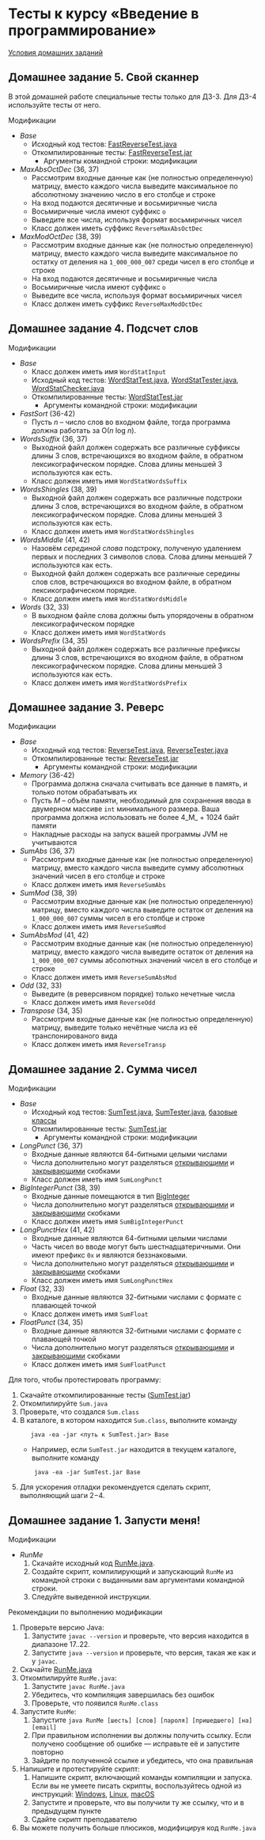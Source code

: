 # Тесты к курсу «Введение в программирование»

[Условия домашних заданий](https://www.kgeorgiy.info/courses/prog-intro/homeworks.html)


## Домашнее задание 5. Свой сканнер

В этой домашней работе специальные тесты только для ДЗ-3.
Для ДЗ-4 используйте тесты от него.

Модификации
 * *Base*
    * Исходный код тестов: [FastReverseTest.java](java/reverse/FastReverseTest.java)
    * Откомпилированные тесты: [FastReverseTest.jar](artifacts/FastReverseTest.jar)
        * Аргументы командной строки: модификации
 * *MaxAbsOctDec* (36, 37)
    * Рассмотрим входные данные как (не полностью определенную) матрицу,
      вместо каждого числа выведите максимальное по абсолютному значению число
      в его столбце и строке
    * На вход подаются десятичные и восьмиричные числа
    * Восьмиричные числа имеют суффикс `o`
    * Выведите все числа, используя формат восьмиричных чисел
    * Класс должен иметь суффикс `ReverseMaxAbsOctDec`
 * *MaxModOctDec* (38, 39)
    * Рассмотрим входные данные как (не полностью определенную) матрицу,
      вместо каждого числа выведите максимальное по остатку от деления на `1_000_000_007`
      среди чисел в его столбце и строке
    * На вход подаются десятичные и восьмиричные числа
    * Восьмиричные числа имеют суффикс `o`
    * Выведите все числа, используя формат восьмиричных чисел
    * Класс должен иметь суффикс `ReverseMaxModOctDec`


## Домашнее задание 4. Подсчет слов

Модификации
 * *Base*
    * Класс должен иметь имя `WordStatInput`
    * Исходный код тестов:
        [WordStatTest.java](java/wordStat/WordStatTest.java),
        [WordStatTester.java](java/wordStat/WordStatTester.java),
        [WordStatChecker.java](java/wordStat/WordStatChecker.java)
    * Откомпилированные тесты: [WordStatTest.jar](artifacts/WordStatTest.jar)
        * Аргументы командной строки: модификации
 * *FastSort* (36-42)
    * Пусть _n_ – число слов во входном файле,
      тогда программа должна работать за O(_n_ log _n_).
 * *WordsSuffix* (36, 37)
    * Выходной файл должен содержать все различные суффиксы длины 3
      слов, встречающихся во входном файле,
      в обратном лексикографическом порядке.
      Слова длины меньшей 3 используются как есть.
    * Класс должен иметь имя `WordStatWordsSuffix`
 * *WordsShingles* (38, 39)
    * Выходной файл должен содержать все различные подстроки длины 3
      слов, встречающихся во входном файле,
      в обратном лексикографическом порядке.
      Слова длины меньшей 3 используются как есть.
    * Класс должен иметь имя `WordStatWordsShingles`
 * *WordsMiddle* (41, 42)
    * Назовём _серединой слова_ подстроку, полученую удалением
      первых и последних 3 символов слова.
      Слова длины меньшей 7 используются как есть.
    * Выходной файл должен содержать все различные середины слов
      слов, встречающихся во входном файле,
      в обратном лексикографическом порядке.
    * Класс должен иметь имя `WordStatWordsMiddle`
 * *Words* (32, 33)
    * В выходном файле слова должны быть упорядочены
      в обратном лексикографическом порядке
    * Класс должен иметь имя `WordStatWords`
 * *WordsPrefix* (34, 35)
    * Выходной файл должен содержать все различные префиксы длины 3
      слов, встречающихся во входном файле,
      в обратном лексикографическом порядке.
      Слова длины меньшей 3 используются как есть.
    * Класс должен иметь имя `WordStatWordsPrefix`


## Домашнее задание 3. Реверс

Модификации
 * *Base*
    * Исходный код тестов:
        [ReverseTest.java](java/reverse/ReverseTest.java),
        [ReverseTester.java](java/reverse/ReverseTester.java)
    * Откомпилированные тесты: [ReverseTest.jar](artifacts/ReverseTest.jar)
        * Аргументы командной строки: модификации
 * *Memory* (36-42)
    * Программа должна сначала считывать все данные в память,
      и только потом обрабатывать их
    * Пусть _M_ – объём памяти, необходимый для сохранения ввода
      в двумерном массиве `int` минимального размера.
      Ваша программа должна использовать не более 4_M_ + 1024 байт памяти
    * Накладные расходы на запуск вашей программы JVM не учитываются
 * *SumAbs* (36, 37)
    * Рассмотрим входные данные как (не полностью определенную) матрицу,
      вместо каждого числа выведите сумму абсолютных значений чисел
      в его столбце и строке
    * Класс должен иметь имя `ReverseSumAbs`
 * *SumMod* (38, 39)
    * Рассмотрим входные данные как (не полностью определенную) матрицу,
      вместо каждого числа выведите остаток от деления на `1_000_000_007` суммы чисел
      в его столбце и строке
    * Класс должен иметь имя `ReverseSumMod`
 * *SumAbsMod* (41, 42)
    * Рассмотрим входные данные как (не полностью определенную) матрицу,
      вместо каждого числа выведите остаток от деления на `1_000_000_007` суммы абсолютных значений чисел
      в его столбце и строке
    * Класс должен иметь имя `ReverseSumAbsMod`
 * *Odd* (32, 33)
    * Выведите (в реверсивном порядке) только нечетные числа
    * Класс должен иметь имя `ReverseOdd`
 * *Transpose* (34, 35)
    * Рассмотрим входные данные как (не полностью определенную) матрицу,
      выведите только нечётные числа из её транспонированого вида
    * Класс должен иметь имя `ReverseTransp`


## Домашнее задание 2. Сумма чисел

Модификации
 * *Base*
    * Исходный код тестов:
        [SumTest.java](java/sum/SumTest.java),
        [SumTester.java](java/sum/SumTester.java),
        [базовые классы](java/base/)
    * Откомпилированные тесты: [SumTest.jar](artifacts/SumTest.jar)
        * Аргументы командной строки: модификации
 * *LongPunct* (36, 37)
    * Входные данные являются 64-битными целыми числами
    * Числа дополнительно могут разделяться 
      [открывающими](https://docs.oracle.com/en/java/javase/17/docs/api/java.base/java/lang/Character.html#START_PUNCTUATION)
      и [закрывающими](https://docs.oracle.com/en/java/javase/17/docs/api/java.base/java/lang/Character.html#END_PUNCTUATION)
      скобками
    * Класс должен иметь имя `SumLongPunct`
 * *BigIntegerPunct* (38, 39)
    * Входные данные помещаются в тип [BigInteger](https://docs.oracle.com/en/java/javase/17/docs/api/java.base/java/math/BigInteger.html)
    * Числа дополнительно могут разделяться 
      [открывающими](https://docs.oracle.com/en/java/javase/17/docs/api/java.base/java/lang/Character.html#START_PUNCTUATION)
      и [закрывающими](https://docs.oracle.com/en/java/javase/17/docs/api/java.base/java/lang/Character.html#END_PUNCTUATION)
      скобками
    * Класс должен иметь имя `SumBigIntegerPunct`
 * *LongPunctHex* (41, 42)
    * Входные данные являются 64-битными целыми числами
    * Часть чисел во вводе могут быть шестнадцатеричными.
      Они имеют префикс `0x` и являются беззнаковыми.
    * Числа дополнительно могут разделяться 
      [открывающими](https://docs.oracle.com/en/java/javase/17/docs/api/java.base/java/lang/Character.html#START_PUNCTUATION)
      и [закрывающими](https://docs.oracle.com/en/java/javase/17/docs/api/java.base/java/lang/Character.html#END_PUNCTUATION)
      скобками
    * Класс должен иметь имя `SumLongPunctHex`
 * *Float* (32, 33)
    * Входные данные являются 32-битными числами с формате с плавающей точкой
    * Класс должен иметь имя `SumFloat`
 * *FloatPunct* (34, 35)
    * Входные данные являются 32-битными числами с формате с плавающей точкой
    * Числа дополнительно могут разделяться 
      [открывающими](https://docs.oracle.com/en/java/javase/17/docs/api/java.base/java/lang/Character.html#START_PUNCTUATION)
      и [закрывающими](https://docs.oracle.com/en/java/javase/17/docs/api/java.base/java/lang/Character.html#END_PUNCTUATION)
      скобками
    * Класс должен иметь имя `SumFloatPunct`


Для того, чтобы протестировать программу:

 1. Скачайте откомпилированные тесты ([SumTest.jar](artifacts/SumTest.jar))
 1. Откомпилируйте `Sum.java`
 1. Проверьте, что создался `Sum.class`
 1. В каталоге, в котором находится `Sum.class`, выполните команду
    ```
       java -ea -jar <путь к SumTest.jar> Base
    ```
    * Например, если `SumTest.jar` находится в текущем каталоге, выполните команду
    ```
        java -ea -jar SumTest.jar Base
    ```
 1. Для ускорения отладки рекомендуется сделать скрипт, выполняющий шаги 2−4.



## Домашнее задание 1. Запусти меня!

Модификации
  * *RunMe*
    1. Скачайте исходный код [RunMe.java](java/RunMe.java).
    1. Создайте скрипт, компилирующий и запускающий `RunMe` из командной строки
       с выданными вам аргументами командной строки.
    1. Следуйте выведенной инструкции.

Рекомендации по выполнению модификации

1. Проверьте версию Java:
    1. Запустите `javac --version` и проверьте, что версия
       находится в диапазоне 17..22.
    1. Запустите `java --version` и проверьте, что версия,
       такая же как и у `javac`.
1. Скачайте [RunMe.java](java/RunMe.java)
1. Откомпилируйте `RunMe.java`:
    1. Запустите `javac RunMe.java`
    1. Убедитесь, что компиляция завершилась без ошибок
    1. Проверьте, что появился `RunMe.class`
1. Запустите `RunMe`:
    1. Запустите `java RunMe [шесть] [слов] [пароля] [пришедшего] [на] [email]`
    1. При правильном исполнении вы должны получить ссылку.
       Если получено сообщение об ошибке — исправьте её и запустите повторно
    1. Зайдите по полученной ссылке и убедитесь, что она правильная
1. Напишите и протестируйте скрипт:
    1. Напишите скрипт, включающий команды компиляции и запуска.
       Если вы не умеете писать скрипты, воспользуйтесь одной из инструкций:
       [Windows](https://tutorialreference.com/batch-scripting/batch-script-files),
       [Linux](https://www.freecodecamp.org/news/shell-scripting-crash-course-how-to-write-bash-scripts-in-linux/),
       [macOS](https://rowannicholls.github.io/bash/intro/myscript.html)
    1. Запустите и проверьте, что вы получили ту же ссылку, что и в предыдущем пункте
    1. Сдайте скрипт преподавателю
1. Вы можете получить больше плюсиков, модифицируя код `RunMe.java`
 